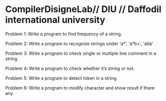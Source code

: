 # CompilerDisigneLab// DIU // Daffodil international university

Problem 1:  Write a program to find frequency of a string.

Problem 2: Write a program to recognize strings under ‘a*’, ‘a*b+’, ‘abb’

Problem 3:  Write a program to check single or multiple line comment in a string.

Problem 4:  Write a program to check whether it’s string or not.

Problem 5: Write a program to detect token in a string

Problem 6: Write a program to modify character and show result if there any.


